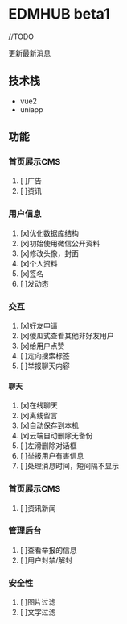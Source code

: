 # EDMHUB beta1
//TODO

更新最新消息

## 技术栈
- vue2
- uniapp

## 功能
### 首页展示CMS
1. [ ]广告
1. [ ]资讯


### 用户信息
1. [x]优化数据库结构
1. [x]初始使用微信公开资料
1. [x]修改头像，封面
1. [x]个人资料
1. [x]签名
1. [ ]发动态

### 交互
1. [x]好友申请
1. [x]傻瓜式查看其他非好友用户
1. [x]给用户点赞
1. [ ]定向搜索标签
1. [ ]举报聊天内容

#### 聊天
1. [x]在线聊天 
1. [x]离线留言
1. [x]自动保存到本机
1. [x]云端自动删除无备份
2. [ ]左滑删除对话框
1. [ ]举报用户有害信息
1. [ ]处理消息时间，短间隔不显示

### 首页展示CMS
1. [ ]资讯新闻

### 管理后台
1. [ ]查看举报的信息
1. [ ]用户封禁/解封

### 安全性
1. [ ]图片过滤
1. [ ]文字过滤